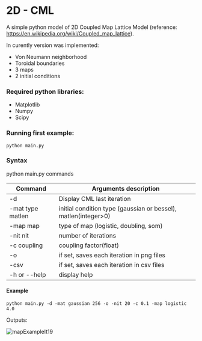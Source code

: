 # 2D - CML

A simple python model of 2D Coupled Map Lattice Model (reference: https://en.wikipedia.org/wiki/Coupled_map_lattice).

In curently version was implemented: 
* Von Neumann neighborhood 
* Toroidal boundaries
* 3 maps
* 2 initial conditions

### Required python libraries:
  * Matplotlib
  * Numpy
  * Scipy

### Running first example:
	python main.py

### Syntax
python main.py commands


Command | Arguments description
------------ | -------------
-d | Display CML last iteration
-mat type matlen | initial condition type (gaussian or bessel), matlen(integer>0)
-map map | type of map (logistic, doubling, som)
-nit nit | number of iterations
-c coupling | coupling factor(float)
-o | if set, saves each iteration in png files
-csv | if set, saves each iteration in csv files
-h or --help | display help


#### Example
	python main.py -d -mat gaussian 256 -o -nit 20 -c 0.1 -map logistic 4.0


Outputs:


![mapExampleIt19](/cml/output/it19.png)

